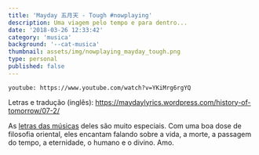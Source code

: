```yaml
---
title: 'Mayday 五月天 - Tough #nowplaying'
description: Uma viagem pelo tempo e para dentro...
date: '2018-03-26 12:33:42'
category: 'musica'
background: '--cat-musica'
thumbnail: assets/img/nowplaying_mayday_tough.png
type: personal
published: false
---
```


`youtube: https://www.youtube.com/watch?v=YKiMrg6rgYQ`

Letras e tradução (inglês): <https://maydaylyrics.wordpress.com/history-of-tomorrow/07-2/>

As <a href="https://maydaylyrics.wordpress.com/">letras das músicas</a> deles são muito especiais. Com uma boa dose de filosofia oriental, eles encantam falando sobre a vida, a morte, a passagem do tempo, a eternidade, o humano e o divino. Amo.